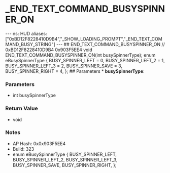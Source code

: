 # _END_TEXT_COMMAND_BUSYSPINNER_ON

--- ns: HUD aliases: ["0xBD12F8228410D9B4","_SHOW_LOADING_PROMPT","_END_TEXT_COMMAND_BUSY_STRING"] --- ## END_TEXT_COMMAND_BUSYSPINNER_ON  // 0xBD12F8228410D9B4 0x903F5EE4 void END_TEXT_COMMAND_BUSYSPINNER_ON(int busySpinnerType);  enum eBusySpinnerType { BUSY_SPINNER_LEFT = 0, BUSY_SPINNER_LEFT_2 = 1, BUSY_SPINNER_LEFT_3 = 2, BUSY_SPINNER_SAVE = 3, BUSY_SPINNER_RIGHT = 4, };  ## Parameters * **busySpinnerType**:

### Parameters
* int busySpinnerType

### Return Value
* void

### Notes
* AP Hash: 0x0x903F5EE4
* Build: 323
* enum eBusySpinnerType
{
	BUSY_SPINNER_LEFT,
	BUSY_SPINNER_LEFT_2,
	BUSY_SPINNER_LEFT_3,
	BUSY_SPINNER_SAVE,
	BUSY_SPINNER_RIGHT,
};

